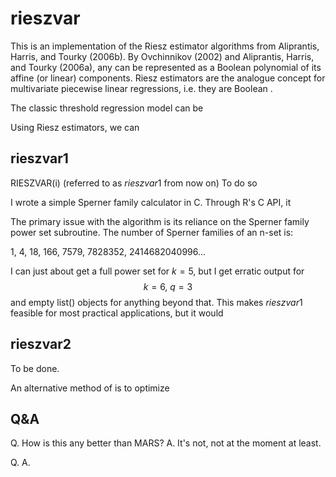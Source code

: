 # rieszvar

This is an implementation of the Riesz estimator algorithms from Aliprantis, Harris, and Tourky (2006b). By Ovchinnikov (2002) and Aliprantis, Harris, and Tourky (2006a), any  can be represented as a Boolean polynomial of its affine (or linear) components. Riesz estimators are the analogue concept for multivariate piecewise linear regressions, i.e. they are Boolean  .



The classic threshold regression model can be 

Using Riesz estimators, we can

## rieszvar1

RIESZVAR(i) (referred to as $rieszvar1$ from now on) To do so


I wrote a simple Sperner family calculator in C. Through R's C API, it 

The primary issue with the algorithm is its reliance on the Sperner family power set subroutine. The number of Sperner families of an n-set is:

1, 4, 18, 166, 7579, 7828352, 2414682040996...

I can just about get a full power set for $k = 5$, but I get erratic output for $$k = 6, \ q = 3$$ and empty list() objects for anything beyond that. This makes $rieszvar1$ feasible for most practical applications, but it would

## rieszvar2

To be done.

An alternative method of  is to optimize 

## Q&A

Q. How is this any better than MARS?
A. It's not, not at the moment at least.

Q.
A.
